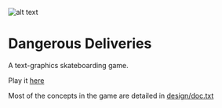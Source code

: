 ![alt text](https://i.ibb.co/wLkD0nq/dd.png)

<h1>Dangerous Deliveries</h1>

A text-graphics skateboarding game.

Play it [here](https://amixtum.github.io)

Most of the concepts in the game are detailed in [design/doc.txt](https://github.com/amixtum/dangerous-deliveries/blob/main/design/doc.txt)